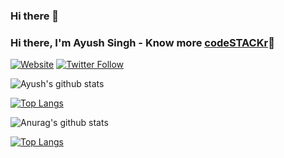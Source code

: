 ### Hi there 👋
### Hi there, I'm Ayush Singh - Know more [codeSTACKr](https://portfolioayush.herokuapp.com/)👋
[![Website](https://img.shields.io/website?label=codeSTACKr.com&style=for-the-badge&url=https%3A%2F%2Fcodestackr.com)](https://codestackr.com)
[![Twitter Follow](https://img.shields.io/twitter/follow/codeSTACKr?color=1DA1F2&logo=twitter&style=for-the-badge)](https://twitter.com/intent/follow?original_referer=https%3A%2F%2Fgithub.com%2FcodeSTACKr&screen_name=codeSTACKr)
<!--
**ayush52056/ayush52056** is a ✨ _special_ ✨ repository because its `README.md` (this file) appears on your GitHub profile.

Here are some ideas to get you started:

- 🔭 I’m currently working on ...
- 🌱 I’m currently learning ...
- 👯 I’m looking to collaborate on ...
- 🤔 I’m looking for help with ...
- 💬 Ask me about ...
- 📫 How to reach me: ...
- 😄 Pronouns: ...
- ⚡ Fun fact: ...
-->
![Ayush's github stats](https://github-readme-stats.vercel.app/api?username=ayush52056&show_icons=true&theme=default)


[![Top Langs](https://github-readme-stats.vercel.app/api/top-langs/?username=ayush52056&count_private=true&layout=compact)](https://github.com/ayush52056/github-readme-stats)


![Anurag's github stats](https://github-readme-stats.vercel.app/api?username=anuraghazra&count_private=true)


[![Top Langs](https://github-readme-stats.vercel.app/api/top-langs/?username=ayush52056&langs_count=8&count_private=true)](https://github.com/ayush52056/github-readme-stats)


